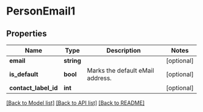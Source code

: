# PersonEmail1

## Properties
Name | Type | Description | Notes
------------ | ------------- | ------------- | -------------
**email** | **string** |  | [optional] 
**is_default** | **bool** | Marks the default eMail address. | [optional] 
**contact_label_id** | **int** |  | [optional] 

[[Back to Model list]](../../README.md#documentation-for-models) [[Back to API list]](../../README.md#documentation-for-api-endpoints) [[Back to README]](../../README.md)

